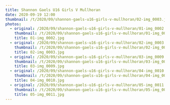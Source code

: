 ```yaml
---
title: Shannon Gaels U16 Girls V Mullhoran
date: 2020-09-19 12:00
thumbnail: /t/2020/09/shannon-gaels-u16-girls-v-mullhoran/02-img_0003.jpg
photos:
  - original: /2020/09/shannon-gaels-u16-girls-v-mullhoran/01-img_0002.jpg
    thumbnail: /t/2020/09/shannon-gaels-u16-girls-v-mullhoran/01-img_0002.jpg
    title: 01-img_0002.jpg
  - original: /2020/09/shannon-gaels-u16-girls-v-mullhoran/02-img_0003.jpg
    thumbnail: /t/2020/09/shannon-gaels-u16-girls-v-mullhoran/02-img_0003.jpg
    title: 02-img_0003.jpg
  - original: /2020/09/shannon-gaels-u16-girls-v-mullhoran/03-img_0009.jpg
    thumbnail: /t/2020/09/shannon-gaels-u16-girls-v-mullhoran/03-img_0009.jpg
    title: 03-img_0009.jpg
  - original: /2020/09/shannon-gaels-u16-girls-v-mullhoran/04-img_0010.jpg
    thumbnail: /t/2020/09/shannon-gaels-u16-girls-v-mullhoran/04-img_0010.jpg
    title: 04-img_0010.jpg
  - original: /2020/09/shannon-gaels-u16-girls-v-mullhoran/05-img_0011.jpg
    thumbnail: /t/2020/09/shannon-gaels-u16-girls-v-mullhoran/05-img_0011.jpg
    title: 05-img_0011.jpg
---
```

